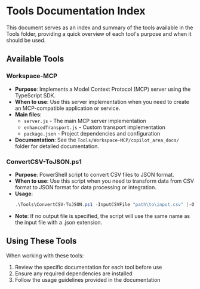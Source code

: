 # Tools Documentation Index

This document serves as an index and summary of the tools available in the Tools folder, providing a quick overview of each tool's purpose and when it should be used.

## Available Tools

### Workspace-MCP
- **Purpose**: Implements a Model Context Protocol (MCP) server using the TypeScript SDK.
- **When to use**: Use this server implementation when you need to create an MCP-compatible application or service.
- **Main files**:
  - `server.js` - The main MCP server implementation
  - `enhancedTransport.js` - Custom transport implementation
  - `package.json` - Project dependencies and configuration
- **Documentation**: See the `Tools/Workspace-MCP/copilot_area_docs/` folder for detailed documentation.

### ConvertCSV-ToJSON.ps1
- **Purpose**: PowerShell script to convert CSV files to JSON format.
- **When to use**: Use this script when you need to transform data from CSV format to JSON format for data processing or integration.
- **Usage**:
  ```powershell
  .\Tools\ConvertCSV-ToJSON.ps1 -InputCSVFile "path\to\input.csv" [-OutputJSONFile "path\to\output.json"]
  ```
- **Note**: If no output file is specified, the script will use the same name as the input file with a .json extension.

## Using These Tools

When working with these tools:
1. Review the specific documentation for each tool before use
2. Ensure any required dependencies are installed
3. Follow the usage guidelines provided in the documentation
